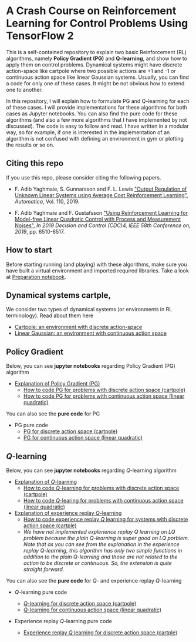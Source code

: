 # A Crash Course on Reinforcement Learning for Control Problems Using TensorFlow 2

This is a self-contained repository to explain two basic Reinforcement (RL) algorithms, namely __Policy Gradient (PG)__ and __Q-learning__, and show how to apply them on control problems. Dynamical systems might have discrete action-space like cartpole where two possible actions are +1 and -1 or continuous action space like linear Gaussian systems. Usually, you can find a code for only one of these cases. It might be not obvious how to extend one to another. 

In this repository, I will explain how to formulate PG and Q-learning for each of these cases. I will provide implementations for these algorithms for both cases as Jupyter notebooks. You can also find the pure code for these algorithms (and also a few more algorithms that I have implemented by not discussed). The code is easy to follow and read. I have written in a modular way, so for example, if one is interested in the implementation of an algorithm is not confused with defining an environment in gym or plotting the results or so on.  

## Citing this repo
If you use this repo, please consider citing the following papers.
* F. Adib Yaghmaie, S. Gunnarsson and F. L. Lewis ["Output Regulation of Unknown Linear Systems using Average Cost Reinforcement Learning"](https://www.sciencedirect.com/science/article/pii/S0005109819304108), _Automatica_, Vol. 110, 2019.

* F. Adib Yaghmaie and F. Gustafsson ["Using Reinforcement Learning for Model-free Linear Quadratic Control with Process and Measurement Noises"](https://ieeexplore.ieee.org/abstract/document/9029904), _In 2019 Decision and Control (CDC)4, IEEE 58th Conference on,
2019_, pp. 6510-6517.

## How to start

Before starting running (and playing) with these algorithms, make sure you have built a virtual environment and imported required libraries. Take a look at [Preparation notebook](Preparation.ipynb).

## Dynamical systems cartple, 
We consider two types of dynamical systems (or environments in RL terminology). Read about them here

* [Cartpole: an environment with discrete action-space](cartpole.ipynb)
* [Linear Gaussian: an environment with continuous action space](linear_quadratic.ipynb)

## Policy Gradient

Below, you can see __jupyter notebooks__ regarding Policy Gradient (PG) algorithm

* [Explanation of Policy Gradient (PG)](pg_notebook.ipynb)
    * [How to code PG for problems with discrete action space (cartpole)](pg_on_cartpole_notebook.ipynb)
    * [How to code PG for problems with continuous action space (linear quadratic)](pg_on_lq_notebook.ipynb)
    
You can also see the __pure code__ for PG
* PG pure code
    * [PG for discrete action space (cartpole)](./cartpole/pg_on_cartpole.py)
    * [PG for continuous action space (linear quadratic)](./lq/pg_on_lq.py)

## $Q$-learning 

Below, you can see __jupyter notebooks__ regarding $Q$-learning algorithm
* [Explanation of $Q$-learning](q_notebook.ipynb)
    * [How to code $Q$-learning for problems with discrete action space (cartpole)](q_on_cartpole_notebook.ipynb)
    * [How to code $Q$-learing for problems with continuous action space (linear quadratic)](q_on_lq_notebook.ipynb)
* [Explanation of experience replay $Q$-learning](replay_q_notebook.ipynb)
    * [How to code experience replay $Q$ learning for systems with discrete action space (cartple)](replay_q_on_cartpole_notebook.ipynb)
    * _We have not implemented explerience replay $Q$ learning on LQ problem because the plain $Q$-learning is super good on LQ porblem. Note that as you can see from the explanation in the experience replay $Q$-learning, this algorithm has only two simple functions in addition to the plain $Q$-learning and those are not related to the action to be discrete or continuous. So, the extension is quite straight forward._
    
You can also see the __pure code__ for $Q$- and experience replay $Q$-learning
    
* $Q$-learning pure code
    * [$Q$-learning for discrete action space (cartpole)](./cartpole/q_on_cartpole.py)
    * [$Q$-learning for continuous action space (linear quadratic)](./lq/q_on_lq.py)
    
* Experience replay $Q$-learning pure code
    * [Experience replay $Q$ learning for discrete action space (cartple)](./cartpole/replay_q_on_cartpole.py)